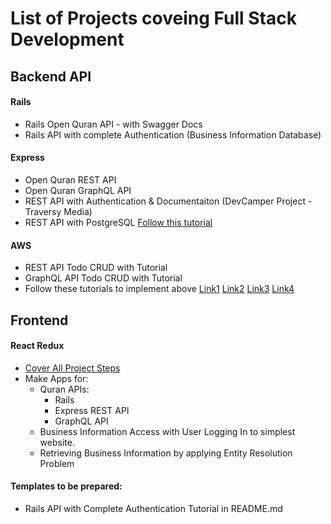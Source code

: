 # List of Projects coveing Full Stack Development

## Backend API

#### Rails
- Rails Open Quran API - with Swagger Docs
- Rails API with complete Authentication (Business Information Database)

#### Express
- Open Quran REST API
- Open Quran GraphQL API
- REST API with Authentication & Documentaiton (DevCamper Project - Traversy Media)
- REST API with PostgreSQL [Follow this tutorial](https://www.youtube.com/playlist?list=PLillGF-RfqbaEmlPcX5e_ejaK7Y5MydkW)

#### AWS
- REST API Todo CRUD with Tutorial
- GraphQL API Todo CRUD with Tutorial
- Follow these tutorials to implement above  [Link1](https://www.youtube.com/watch?v=7YgZC0tZJ8A) [Link2](https://www.youtube.com/watch?v=enYadeUMP0E) [Link3](https://www.youtube.com/watch?v=_j8_oiY4GRk) [Link4](https://www.youtube.com/watch?v=UnV_YDz_IIE)


## Frontend

#### React Redux
- [Cover All Project Steps](https://www.youtube.com/playlist?list=PL0Zuz27SZ-6M1J5I1w2-uZx36Qp6qhjKo)
- Make Apps for:
  - Quran APIs: 
    - Rails 
    - Express REST API 
    - GraphQL API
  - Business Information Access with User Logging In to simplest website. 
  - Retrieving Business Information by applying Entity Resolution Problem 

#### Templates to be prepared:
- Rails API with Complete Authentication Tutorial in README.md
